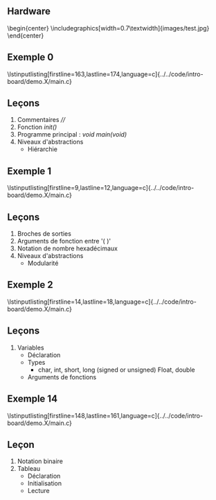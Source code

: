 ## Hardware
\begin{center}
\includegraphics[width=0.7\textwidth]{images/test.jpg}
\end{center}

## Exemple 0
\lstinputlisting[firstline=163,lastline=174,language=c]{../../code/intro-board/demo.X/main.c}

## Leçons
1. Commentaires _//_
2. Fonction _init()_
3. Programme principal : _void main(void)_
4. Niveaux d'abstractions
    - Hiérarchie
    
## Exemple 1
\lstinputlisting[firstline=9,lastline=12,language=c]{../../code/intro-board/demo.X/main.c}

## Leçons
1. Broches de sorties
2. Arguments de fonction entre '( )'
3. Notation de nombre hexadécimaux
4. Niveaux d'abstractions
    - Modularité

## Exemple 2
\lstinputlisting[firstline=14,lastline=18,language=c]{../../code/intro-board/demo.X/main.c}

## Leçons
1. Variables
    * Déclaration
    * Types
        * char, int, short, long (signed or unsigned) 
            Float, double 	
    * Arguments de fonctions
    

## Exemple 14
\lstinputlisting[firstline=148,lastline=161,language=c]{../../code/intro-board/demo.X/main.c}

## Leçon
1. Notation binaire
2. Tableau
    * Déclaration
    * Initialisation
    * Lecture
    
